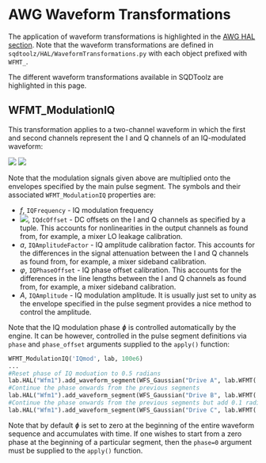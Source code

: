 # AWG Waveform Transformations

The application of waveform transformations is highlighted in the [AWG HAL section](AWG_Pulse_Building.md). Note that the waveform transformations are defined in `sqdtoolz/HAL/WaveformTransformations.py` with each object prefixed with `WFMT_`.

The different waveform transformations available in SQDToolz are highlighted in this page.

## WFMT_ModulationIQ

This transformation applies to a two-channel waveform in which the first and second channels represent the I and Q channels of an IQ-modulated waveform:

<img src="https://render.githubusercontent.com/render/math?math=I(t)=A\cos(2\pi f t%2B\phi)%2BI_{dc}">

<img src="https://render.githubusercontent.com/render/math?math=Q(t)=aA\cos(2\pi f t %2B \phi %2B \varphi)%2BQ_{dc}">

Note that the modulation signals given above are multiplied onto the envelopes specified by the main pulse segment. The symbols and their associated `WFMT_ModulationIQ` properties are:

- *f*, `IQFrequency` - IQ modulation frequency
- <img src="https://render.githubusercontent.com/render/math?math=I_{dc},Q_{dc}">, `IQdcOffset` - DC offsets on the I and Q channels as specified by a tuple. This accounts for nonlinearities in the output channels as found from, for example, a mixer LO leakage calibration.
- *a*, `IQAmplitudeFactor` - IQ amplitude calibration factor. This accounts for the differences in the signal attenuation between the I and Q channels as found from, for example, a mixer sideband calibration.
- *φ*, `IQPhaseOffset` - IQ phase offset calibration. This accounts for the differences in the line lengths between the I and Q channels as found from, for example, a mixer sideband calibration.
- *A*, `IQAmplitude` - IQ modulation amplitude. It is usually just set to unity as the envelope specified in the pulse segment provides a nice method to control the amplitude.

Note that the IQ modulation phase *ɸ* is controlled automatically by the engine. It can be however, controlled in the pulse segment definitions via `phase` and `phase_offset` arguments supplied to the `apply()` function:


```python
WFMT_ModulationIQ('IQmod', lab, 100e6)
...
#Reset phase of IQ moduation to 0.5 radians
lab.HAL("Wfm1").add_waveform_segment(WFS_Gaussian("Drive A", lab.WFMT('IQmod').apply(phase=0.5), 20e-9, 0.1))
#Continue the phase onwards from the previous segments
lab.HAL("Wfm1").add_waveform_segment(WFS_Gaussian("Drive B", lab.WFMT('IQmod').apply(), 20e-9, 0.1))
#Continue the phase onwards from the previous segments but add 0.1 radians
lab.HAL("Wfm1").add_waveform_segment(WFS_Gaussian("Drive C", lab.WFMT('IQmod').apply(phase_offset=0.1), 20e-9, 0.1))
```

Note that by default *ɸ* is set to zero at the beginning of the entire waveform sequence and accumulates with time. If one wishes to start from a zero phase at the beginning of a particular segment, then the `phase=0` argument must be supplied to the `apply()` function.
